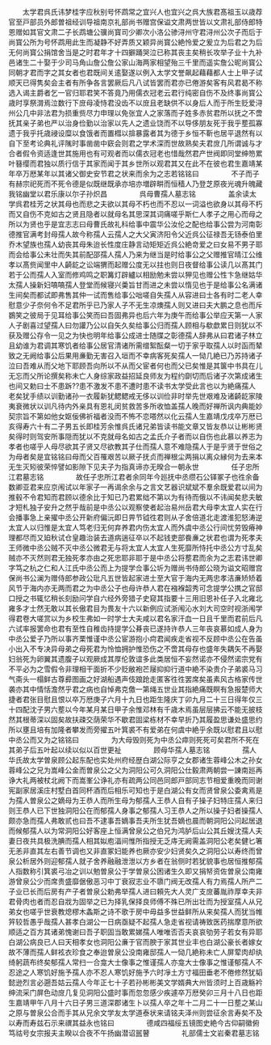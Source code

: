 <!-- { "loadSidebar": true } -->
　　太学君呉氏讳梦桂字应秋别号怀鹉常之宜兴人也宜兴之呉大族君髙祖玉以歳荐官至戸部员外郎曽祖经训导祖南京礼部尚书赠宫保谥文肃两世皆以文肃礼部侍郎特恩赠如其官文肃二子长鹉塘公骥尚寳司少卿次小洛公骖浔州守君浔州公次子而后于尚寳公所为号怀鹉用此生而凝静不好弄质又颖异尚寳公絶怜爱之爰立为后君之为后无何尚寳公捐馆舍当是之时君年才十四擗踊哭泣已称其丧主矣稍长攻举子业十九补邑诸生二十娶于少司马角山詹公詹公家山海两家相望殆三千里而遥实詹公昵尚寳公同朝才君而字之其女者也君既间关逺娶遂以例入太学文誉飙起藉藉都人士上甲子试顺天已得隽矣会主者有所争各言罢厥后凡八试皆罢而君亦已倦游矣客有风君曷不称选入谒主爵者乞一官归耶君笑不答竟乃用儒衣冠老云君行纯密自伤不及终事尚寳公歳时享祭潸焉泣数行下庻母凌恃君没齿不以庻且老缺供不以身后人而于所生贬爱浔州公几中非法君为损重赀尽力申理以免张宜人之家落而子姓多赤贫君所以抚之不啻抚其亲子弟也严以治身俭勤以治家以先人之遗业饶而不以导侈朋友死于我乎塟孤寡遗于我乎托歳祲设糜以食饿者而置槥以揜暴露者其为德于乡恒不靳也居平退然有以自下至考论典礼评隲时事凿凿中窽会则君之学术深而世故熟矣夫君庻几所谓诚与才合者假令资适逢世其施用也有可观者而以儒衣冠老也惜哉然君产世阀即同堂绅笏累叶簮缨而君独以质行信于其家而闻于其乡世所以观君其又在此不在彼也君生嘉靖某年卒万厯某年以其诸父御史安节君之状来而余为之志若铭铭曰
　　
　　不子而子有赫宗祀死而不死令德是似既继既承亦培亦増辟畊而恒穑人乃登芝原夜光魂升魄藏我铭幽堂以君乐康以尔子孙炽昌
　　
　　呉母曹孺人墓志铭
　　
　　盖余读太学呉君桂芳之状其母也而悲之夫欲以其母不朽也而不忍以一词溢也欲身以其母不朽而又自伤不克如古之贤且隐者以就母名其思深其词痛嗟乎斯仁人孝子之用心而母之所以为贤也乎是宜志志曰母曹氏故礼科给事中震华公汝伦之配也给事公尝为河南彰德推官满考封母孺人故今称孺人云孺人之大父寅济阳令父近呉公征禄吾无钖泰伯里乔木望族也孺人幼丧其母朱迨长性度庄静言动矩矩近呉公絶竒爱之曰女易不男子耶而会给事公未壮而失其前配邵孺人孺人乃来为继当是时给事公之父赠推官晴江公维孝以髙赀闻里中人齮龁之讼端猬而起赠公度无以拄也则日夜督给事公读几以髙其门若于公而孺人入室而修鸡鸣之职篝灯辟纑以相励勉未尝以狎见也赠公性卞急继姑华太孺人操新妇嗃嗃孺人登堂而候寝兴羮旨甘而进之未尝以惰见也于是给事公名满诸生间矣而都试即弗售其仲一试而售给事公咄嗟自失孺人从容进曰士各有时二老人幸慰意少子奈何令不足君所乎已乃家人子不无生凉燠孺人则又进曰夫大鹏之息也而斥鷃笑之彼局于见耳给事公笑而曰吾固弗异也后六年为庚午而给事公举应天第一人家人子剧喜过望孺人曰勿讙乃公以自矢久矣给事公归而孺人顾相与欷歔累日则犹以不获及赠公存令一见之为快也明年给事公成进士随牒之彰德孺人辞弗从曰君诸子林立且幼谁为君调其寒饥者给事公居官清诸所需缯絮酝粲一切于家乎取孺人以时函而辇致之无阙给事公后果用亷勤无害召入垣而不幸病客死矣孺人一恸几絶已乃苏持诸子泣曰吾难从而父地下耶顾吾向所以不从而父宦者何也而父已矣惟是其箧中书具在儿无忘而父所论撰矣称未亡人身综家政益招延良师友为程约劘切而后诸子次第成诸生也间又勅曰士不患跅??患不激发不患不遭时患不读书太学受此言也以为絶痛孺人老矣犹手绩以训勤诸孙一衣履新犹鳃鳃戒无侈以训俭非时举先世艰难及诸齮龁家陵夷衰微状以训凡待内外亲具有恩礼闵贫救苦多所收恤盖孺人晚而好禅所讽内典能妙契宗旨不第如他女妪佞佛祈福者没而不怖不恋嗒然以化云孺人生嘉靖戊戌卒万厯已亥得寿六十有二子男五长即桂芳余惟呉氏诸兄弟皆读书能文章又皆友恭以让彬彬贤矣得时则驾安所事隠而犹以不克就母名如古之孟氏介子者而以自伤也此慕以养志为孝者也嗟乎人母尽欲其子贤又尽欲教其子仕而孺人意不难隐孺人于是乎贤于世俗之为母者矣是宜铭铭曰母而父百罹艰苦以厥子抚贞而禅根尘两捐以离众縁何为去来本无生灭矧彼荣悴譬如影隙下见夫子为指真谛亦无暌合一朝永世
　　
　　任子忠所江君墓志铭
　　
　　故任子忠所江君者余同年今廵抚中丞缵石公铎冢子也徃余备数卿亚君来应京闱试以年家子一再谒余余与之言文艺器识斌斌不羣余既爱君以间为推毂不令君知而君顾以德余比于知已乃君累绌不第以为有待而俄以不讳闻矣悲夫敏才短札独子安升之然乎哉前是中丞公以观察使者起治易州岳君大母李太宜人实在行会播事急上亲擢中丞公开新府偏沅即日畀节钺徃君则从子舍倍道北走渡淮犯怒涛逆太宜人以归惟是太宜人笃老归无何弃养君内伤太宜人而外虞中丞公行间忧劳毁瘠神理都尽而又廹秋试仓皇趣治装去道病遄征卒以不起钱吏部飬亷之状君也谓为死孝夫王师微中丞公贼不灭中丞公微君无与将太宜人太宜人生死靡所恃托中丞公方寸乱矣贼亦不灭然则君无独死孝亦由之死忠耶非耶于是中丞公将塟君而余为之志君讳世卿字笃之杭之仁和人江氏中丞公而上为提学佥事公圻为赠尚书侍郎公晓为谥文昭赠宫保尚书公澜为赠侍郎参政公玭凡五世皆起家进士至大官于海内无两忠孝洁亷矫矫着风节于海内亦无两而君之为中丞公子也母许恭人君在襁褓韶秀可念提学公携之官邸口授之书辄忆稍长刻励问学自六经外旁猎子史窥其指要十三用旧恩补任子入北雍北雍多才士然无敢以其长傲君目为畏友十六以新例应试浙闱沁水刘大司空时视浙闱学得君卷大嗟赏以为乡校生弗如一时学士大夫咸以君名家汗血一日且千里而君前后凡六试率报罢命也君有至性自稚齿持提学公朞丧已遂持许恭人三年丧哀慕如成人身为中丞公爱子乃所以事齐栗惟谨中丞公宦游抱小疴君闻疾走省视不反顾中丞公在告虽小出入不专决异母弟之母死君为怜恤拥护惟恐伤之不啻其母存也盛年失耦矢不再娶妇翁死为卵翼其遗腹子以观厥成其厚伦敦谊多此类居恒不妄然诺亦不侵然诺宗党有不平必为之雪假令非理相干面折不少贬敝袍芒屦抑抑行道中絶不染贵介子弟裘马习气斋头一榻鲜古尊彛图画之好湖船遇声伎踉跄走匿客徃徃罢席矣虽素风古格家传世袭亦其中情恬澹然乎君之病也自悼弗克儌一第绳五世业其指絶痛既瞑有急报楚师大捷者君张目慰且恨以卒万厯庚子六月十九日也距生隆庆丁卯九月二十三日得年仅三十四配沈子男六塟以今年某月某日甲子余惟邓林有千歳木焉虽层层拂云不能无披枝然其根蒂深以固矣故扶疎交荫荣华不歇君固梁栋材不幸早折乃其履盈思谦处盛思约所以壅且培有加隆者攀发而旁擢五叶箕裘不有爱弟在何虞中絶乎余既以慰君且以慰中丞公而又为之铭铭曰
　　
　　为大母毁则死为中丞公瘁则死死可矣君所不死在其弟子后五叶起以续以似以百世更祉
　　
　　顾母华孺人墓志铭
　　
　　孺人华氏故太学曽泉顾公起东配也实处州府经歴白湖公际亨之女郡诸生蓉峰公木之孙女蓉峰公之兄为嵩峰公金而曽泉公之父为洞阳公可久洞阳公仕毅肃两朝尝一諌南廵再诤大礼两被杖北阙下而嵩峯公诤礼亦有疏两公同邑同郎戸部同志节相爱重晚而同谢宪副家居溪庄村墅白首同杯酒而后相乐可知也于是白湖公有女而贤曾泉公委禽焉是为孺人曽泉公之嫡母为王恭人而所生母为郁孺人王恭人自有子操子妇特庄孺人来归则王恭人已下世独洞阳公在而郁孺人身事之郁孺人习王恭人之所以操子妇者操孺人颇亦急而孺人弗敢贰也曰吾不逮事吾嫡事吾夫所生犹吾嫡也晨而朝洞阳公问起居退而候郁孺人以为常洞阳公好客座上恒满曾泉公之伯兄为鸿胪后山公其丘嫂沈孺人夫妻日夜共具极洗腆而孺人相其姒庖湢间惟所指授无乏庤无阙需盖洞阳公老矣健匕箸无恙非直其左右善节调也又非直冢妇能养也厥亦安少妇贤矣久之洞阳公以寿终而曾泉公析居外则迎郁孺人就子舍养融融泄泄以方乡者在翁侧时若犹貌事也居恒推郁孺人指数称引箕裘弓冶之训以勉曽泉公于学曽泉公困诸生久即又捐帑资佐曽泉公南雍游曾泉公少而席贵盛靡倨傲恶习中丁衰寂志业不隳门阀无改孺人有力焉孺人所产二子业已长而后房有产子者曽泉公勅弗举孺人进曰頼先大人灵广支庻蕃胤祚厚幸夫非君骨肉也者而忍自戕为固举之已为择乳保择良师傅不殊已所出壮而为授室孺人从兄弟女也嗟乎世衰教熄樛木螽斯之诗不歌于房中毋益多世益鲜所从来矣孺人而犹当帷笄较哲愚乎哉孺人甚孝白湖公一日病亟疑不起孺人急走省视请祷致医药揣摩意所欲顺适之百方其诸弟愧谢曰吾子职固当敢累娣孺人唯唯否否夫哀哀劬劳子若女有异耶白湖公病良已人曰天相孝女也洞阳公亷于官而腴于家其世业丰也白湖公豪长者嫁女故不薄而孺人鲜袨衣珍食之奉迨曽泉公没南雍邸孺人一恸几絶称未亡人屏荤肉却纨绮躬蔬布终矣郁孺人常扫一合龛大士像事之惟谨孺人亦龛大士像事之惟谨郁孺人不忍途之人寒饥好施予孺人亦不忍人寒饥好施予六时凈土方寸福田垂老不倦修然犹韬懿逊烈言必遡吾姑云孺人今年正七十子若孙彬彬美文学婿典大州皆须时上百歳觞衿绅流采门屏色动庻几复见洞阳公盛时事而忽忽感少疾遽卒万厯癸卯三月十八日也距生嘉靖甲午八月十六日子男三道深郡诸生卜以孺人卒之年十二月二十一日塟之某山之原与曽泉公合而手其从兄余文学友太学道泰状来请铭夫泽州则尝征余言寿矣不及以寿而寿兹石示来禩其益永也铭曰
　　
　　德咸四福绥五镜图史絶今古仰嗣徽俯笃祜号女宗报夫主睽以合夜不午扬幽潜诏嚚瞽
　　
　　礼部儒士文岩秦君墓志铭
　　
